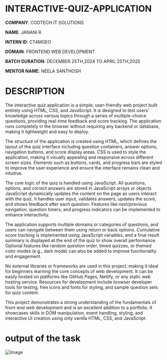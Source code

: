 # INTERACTIVE-QUIZ-APPLICATION

**COMPANY**: CODTECH IT SOLUTIONS

**NAME**: JANANI R

**INTERN ID**: CT4MGEO

**DOMAIN**: FRONTEND WEB DEVELOPMENT

**BATCH DURATION**: DECEMBER 25TH,2024 TO APRIL 25TH,2025

**MENTOR NAME**: NEELA SANTHOSH

# DESCRIPTION

The interactive quiz application is a simple, user-friendly web project built entirely using HTML, CSS, and JavaScript. It is designed to test users’ knowledge across various topics through a series of multiple-choice questions, providing real-time feedback and score tracking. The application runs completely in the browser without requiring any backend or database, making it lightweight and easy to deploy.

The structure of the application is created using HTML, which defines the layout of the quiz interface including question containers, answer options, navigation buttons, and score display areas. CSS is used to style the application, making it visually appealing and responsive across different screen sizes. Elements such as buttons, cards, and progress bars are styled to improve the user experience and ensure the interface remains clean and intuitive.

The core logic of the quiz is handled using JavaScript. All questions, options, and correct answers are stored in JavaScript arrays or objects. JavaScript dynamically updates the content on the page as users interact with the quiz. It handles user input, validates answers, updates the score, and shows feedback after each question. Features like next/previous navigation, question timers, and progress indicators can be implemented to enhance interactivity.

The application supports multiple domains or categories of questions, and users can navigate between them using return or back options. Cumulative score tracking is implemented using JavaScript variables, and a final result summary is displayed at the end of the quiz to show overall performance. Optional features like random question order, timed quizzes, or themed color modes (e.g., dark mode) can also be added to improve functionality and engagement.

No external libraries or frameworks are used in this project, making it ideal for beginners learning the core concepts of web development. It can be easily hosted on platforms like GitHub Pages, Netlify, or any static web hosting service. Resources for development include browser developer tools for testing, free icons and fonts for styling, and sample question sets for quiz content.

This project demonstrates a strong understanding of the fundamentals of front-end web development and is an excellent addition to a portfolio. It showcases skills in DOM manipulation, event handling, styling, and interactive UI creation using only vanilla HTML, CSS, and JavaScript.

# output of the task

![Image](https://github.com/user-attachments/assets/85b7e45d-5eb4-4e7b-8958-74eee6c54ffa)


